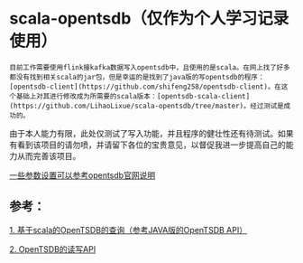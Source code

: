 # scala-opentsdb（仅作为个人学习记录使用）

 	目前工作需要使用flink接kafka数据写入opentsdb中，且使用的是scala。在网上找了好多都没有找到相关scala的jar包，但是幸运的是找到了java版的写opentsdb的程序：[opentsdb-client](https://github.com/shifeng258/opentsdb-client)。在这个基础上对其进行修改成为所需要的scala版本：[opentsdb-scala-client](https://github.com/LihaoLixue/scala-opentsdb/tree/master)。经过测试是成功的。

​	由于本人能力有限，此处仅测试了写入功能，并且程序的健壮性还有待测试。如果有看到该项目的请勿喷，并请留下各位的宝贵意见，以督促我进一步提高自己的能力从而完善该项目。

[一些参数设置可以参考opentsdb官网说明](http://opentsdb.net/docs/build/html/user_guide/query/filters.html)





## 参考：

[1. 基于scala的OpenTSDB的查询（参考JAVA版的OpenTSDB API）](https://blog.csdn.net/qq_24084925/article/details/80366757)

[2. OpenTSDB的读写API](https://my.oschina.net/HuQingmiao/blog/701145)


